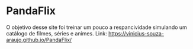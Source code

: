 # PandaFlix
O objetivo desse site foi treinar um pouco a respancividade simulando um catálogo de filmes, séries e animes.
Link: https://vinicius-souza-araujo.github.io/PandaFlix/
